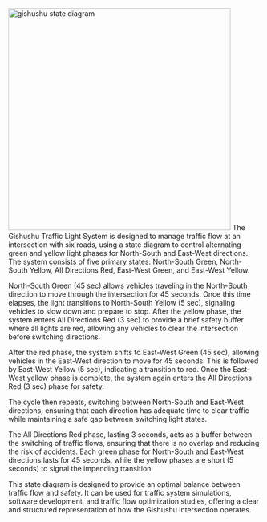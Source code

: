 <img width="443" alt="gishushu state diagram " src="https://github.com/user-attachments/assets/e4e1e906-417c-4698-9bbe-5aef47bc7825">
The Gishushu Traffic Light System is designed to manage traffic flow at an intersection with six roads, using a state diagram to control alternating green and yellow light phases for North-South and East-West directions. The system consists of five primary states: North-South Green, North-South Yellow, All Directions Red, East-West Green, and East-West Yellow.

North-South Green (45 sec) allows vehicles traveling in the North-South direction to move through the intersection for 45 seconds. Once this time elapses, the light transitions to North-South Yellow (5 sec), signaling vehicles to slow down and prepare to stop. After the yellow phase, the system enters All Directions Red (3 sec) to provide a brief safety buffer where all lights are red, allowing any vehicles to clear the intersection before switching directions.

After the red phase, the system shifts to East-West Green (45 sec), allowing vehicles in the East-West direction to move for 45 seconds. This is followed by East-West Yellow (5 sec), indicating a transition to red. Once the East-West yellow phase is complete, the system again enters the All Directions Red (3 sec) phase for safety.

The cycle then repeats, switching between North-South and East-West directions, ensuring that each direction has adequate time to clear traffic while maintaining a safe gap between switching light states.

The All Directions Red phase, lasting 3 seconds, acts as a buffer between the switching of traffic flows, ensuring that there is no overlap and reducing the risk of accidents. Each green phase for North-South and East-West directions lasts for 45 seconds, while the yellow phases are short (5 seconds) to signal the impending transition.

This state diagram is designed to provide an optimal balance between traffic flow and safety. It can be used for traffic system simulations, software development, and traffic flow optimization studies, offering a clear and structured representation of how the Gishushu intersection operates.









